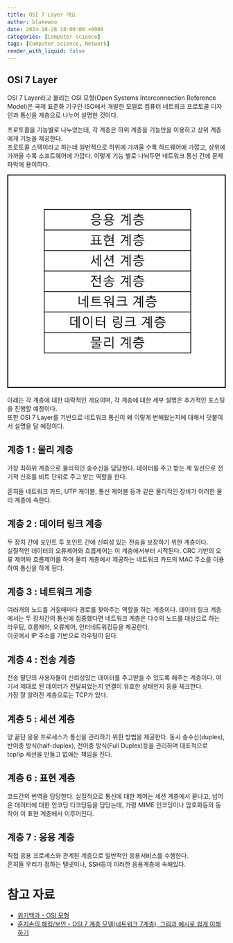 ```yaml
---
title: OSI 7 Layer 개요
author: blakewoo
date: 2024-10-28 18:00:00 +0900
categories: [Computer science]
tags: [Computer science, Network] 
render_with_liquid: false
---
```


## OSI 7 Layer
OSI 7 Layer라고 불리는 OSI 모형(Open Systems Interconnection Reference Model)은 국제 표준화 기구인 ISO에서 개발한 모델로
컴퓨터 네트워크 프로토콜 디자인과 통신을 계층으로 나누어 설명한 것이다.

프로토콜을 기능별로 나누었는데, 각 계층은 하위 계층을 기능만을 이용하고 상위 계층에게 기능을 제공한다.    
프로토콜 스택이라고 하는데 일반적으로 하위에 가까울 수록 하드웨어에 가깝고, 상위에 가까울 수록 소프트웨어에 가깝다.
이렇게 기능 별로 나눠두면 네트워크 통신 간에 문제 파악에 용이하다.

![img.png](/assets/blog/cs/network/osi_7_layer_overview/img.png)

아래는 각 계층에 대한 대략적인 개요이며, 각 계층에 대한 세부 설명은 추가적인 포스팅을 진행할 예정이다.   
또한 OSI 7 Layer를 기반으로 네트워크 통신이 왜 이렇게 변해왔는지에 대해서 덧붙여서 설명을 달 예정이다.

## 계층 1 : 물리 계층
가창 최하위 계층으로 물리적인 송수신을 담당한다. 데이터를 주고 받는 제 일선으로 전기적 신호를
비트 단위로 주고 받는 역할을 한다.  

흔히들 네트워크 카드, UTP 케이블, 통신 케이블 등과 같은 물리적인 장비가 이러한 물리 계층에 속한다.

## 계층 2 : 데이터 링크 계층
두 장치 간에 포인트 투 포인트 간에 신뢰성 있는 전송을 보장하기 위한 계층이다.   
실질적인 데이터의 오류제어와 흐름제어는 이 계층에서부터 시작된다.
CRC 기반의 오류 제어와 흐름제어를 하며 물리 계층에서 제공하는 네트워크 카드의 MAC 주소를 이용하여 통신을 하게 된다.

## 계층 3 : 네트워크 계층
여러개의 노드를 거칠때마다 경로를 찾아주는 역할을 하는 계층이다. 데이터 링크 계층에서는 두 장치간의 통신에 집중했다면
네트워크 계층은 다수의 노드를 대상으로 하는 라우팅, 흐름제어, 오류제어, 인터네트워킹등을 제공한다.    
이곳에서 IP 주소를 기반으로 라우팅이 된다.

## 계층 4 : 전송 계층
전송 말단의 사용자들이 신뢰성있는 데이터를 주고받을 수 있도록 해주는 계층이다.
여기서 제대로 된 데이터가 전달되었는지 연결이 유효한 상태인지 등을 체크한다.   
가장 잘 알려진 계층으로는 TCP가 있다.

## 계층 5 : 세션 계층
양 끝단 응용 프로세스가 통신을 관리하기 위한 방법을 제공한다.
동시 송수신(duplex), 반이중 방식(half-duplex), 전이중 방식(Full Duplex)등을 관리하며
대표적으로 tcp/ip 세션을 만들고 없애는 책임을 진다.

## 계층 6 : 표현 계층
코드간의 번역을 담당한다. 실질적으로 통신에 대한 제어는 세션 계층에서 끝나고, 넘어온 데이터에 대한 인코딩 디코딩등을
담당는데, 가령 MIME 인코딩이나 암호화등의 동작이 이 표현 계층에서 이루어진다.

## 계층 7 : 응용 계층
직접 응용 프로세스와 관계된 계층으로 일반적인 응용서비스를 수행한다.  
흔히들 우리가 접하는 텔넷이나, SSH등이 이러한 응용계층에 속해있다.

# 참고 자료
- [위키백과 - OSI 모형](https://ko.wikipedia.org/wiki/OSI_%EB%AA%A8%ED%98%95)
- [훈지손의 해킹/보안 - OSI 7 계층 모델(네트워크 7계층), 그림과 예시로 쉽게 이해하기](https://m.blog.naver.com/hunjison_blog/222902261597)
